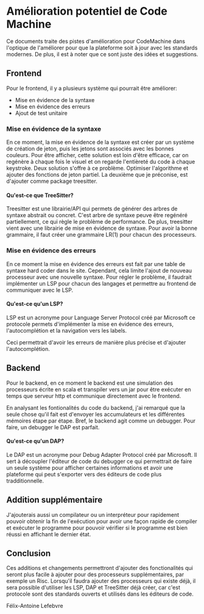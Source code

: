 # Amélioration potentiel de Code Machine

Ce documents traite des pistes d'amélioration pour CodeMachine dans l'optique
de l'améliorer pour que la plateforme soit à jour avec les standards modernes.
De plus, il est à noter que ce sont juste des idées et suggestions.

## Frontend

Pour le frontend, il y a plusieurs système qui pourrait être améliorer: 

- Mise en évidence de la syntaxe
- Mise en évidence des erreurs
- Ajout de test unitaire

### Mise en évidence de la syntaxe

En ce moment, la mise en évidence de la syntaxe est créer par un système de création
de jeton, puis les jetons sont associés avec les bonnes couleurs. Pour être afficher,
cette solution est loin d'être efficace, car on regénère à chaque fois le visuel et on
regarde l'entièreté du code à chaque keystroke. Deux solution s'offre à ce problème.
Optimiser l'algorithme et ajouter des fonctions de jeton partiel. La deuxième que je
préconise, est d'ajouter comme package treesitter.

#### Qu'est-ce que TreeSitter?

Treesitter est une librairie/API qui permets de générer des arbres de syntaxe abstrait ou concret.
C'est arbre de syntaxe peuve être regénéré partiellement, ce qui règle le problème de performance.
De plus, treesitter vient avec une librairie de mise en évidence de syntaxe. Pour avoir la bonne
grammaire, il faut créer une grammaire LR(1) pour chacun des processeurs.

### Mise en évidence des erreurs

En ce moment la mise en évidence des erreurs est fait par une table de syntaxe hard coder dans le site.
Cependant, cela limite l'ajout de nouveau processeur avec une nouvelle syntaxe. Pour régler le problème,
il faudrait implémenter un LSP pour chacun des langages et permettre au frontend de communiquer avec le LSP.

#### Qu'est-ce qu'un LSP?

LSP est un acronyme pour Language Server Protocol créé par Microsoft ce protocole permets d'implémenter
la mise en évidence des erreurs, l'autocomplétion et la navigation vers les labels.

Ceci permettrait d'avoir les erreurs de manière plus précise et d'ajouter l'autocomplétion.

## Backend

Pour le backend, en ce moment le backend est une simulation des processeurs écrite en scala et transpiler vers
un jar pour être exécuter en temps que serveur http et communique directement avec le frontend.

En analysant les fontionalités du code du backend, j'ai remarqué que la seule chose qu'il fait est d'envoyer les accumulateurs
et les différentes mémoires étape par étape. Bref, le backend agit comme un debugger. Pour faire, un debugger le DAP est parfait.

#### Qu'est-ce qu'un DAP?

Le DAP est un acronyme pour Debug Adapter Protocol créé par Microsoft. Il sert à découpler l'éditeur de code du debugger ce qui permettrait
de faire un seule système pour afficher certaines informations et avoir une plateforme qui peut s'exporter vers des éditeurs de code plus
tradditionnelle.

## Addition supplémentaire

J'ajouterais aussi un compilateur ou un interpréteur pour rapidement pouvoir obtenir la fin de l'exécution pour avoir une façon rapide de compiler
et exécuter le programme pour pouvoir vérifier si le programme est bien réussi en affichant le dernier état.

## Conclusion

Ces additions et changements permettront d'ajouter des fonctionalités qui seront plus facile à ajouter pour des processeurs supplémentaires, par exemple un Risc.
Lorsqu'il faudra ajouter des processeurs qui existe déjà, il sera possible d'utiliser les LSP, DAP et TreeSitter déjà créer, car c'est protocole sont des standards
ouverts et utilisés dans les éditeurs de code.

Félix-Antoine Lefebvre
